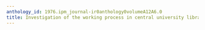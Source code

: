 ```yaml
---
anthology_id: 1976.ipm_journal-ir0anthology0volumeA12A6.0
title: Investigation of the working process in central university libraries
---
```

